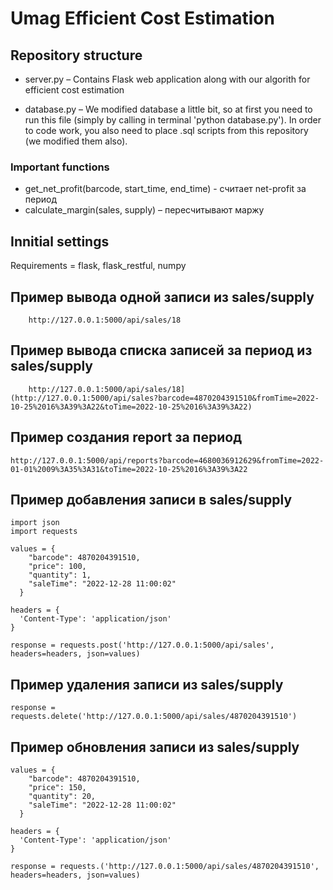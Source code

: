 # Umag Efficient Cost Estimation

## Repository structure

* server.py – Contains Flask web application along with our algorith for efficient cost estimation

* database.py – We modified database a little bit, so at first you need to run this file (simply by calling in terminal 'python database.py'). In order to code work, you also need to place .sql scripts from this repository (we modified them also).

### Important functions
* get_net_profit(barcode, start_time, end_time) - считает net-profit за период
* calculate_margin(sales, supply) – пересчитывают маржу

## Innitial settings

Requirements = flask, flask_restful, numpy

## Пример вывода одной записи из sales/supply
```
    http://127.0.0.1:5000/api/sales/18
```

## Пример вывода списка записей за период из sales/supply
```
    http://127.0.0.1:5000/api/sales/18](http://127.0.0.1:5000/api/sales?barcode=4870204391510&fromTime=2022-10-25%2016%3A39%3A22&toTime=2022-10-25%2016%3A39%3A22)
```

## Пример создания report за период
```
http://127.0.0.1:5000/api/reports?barcode=4680036912629&fromTime=2022-01-01%2009%3A35%3A31&toTime=2022-10-25%2016%3A39%3A22
```

## Пример добавления записи в sales/supply
```
import json 
import requests

values = {
    "barcode": 4870204391510,
    "price": 100,
    "quantity": 1,
    "saleTime": "2022-12-28 11:00:02"
  }

headers = {
  'Content-Type': 'application/json'
}

response = requests.post('http://127.0.0.1:5000/api/sales', headers=headers, json=values)
```

## Пример удаления записи из sales/supply
```
response = requests.delete('http://127.0.0.1:5000/api/sales/4870204391510')
```

## Пример обновления записи из sales/supply
```
values = {
    "barcode": 4870204391510,
    "price": 150,
    "quantity": 20,
    "saleTime": "2022-12-28 11:00:02"
  }

headers = {
  'Content-Type': 'application/json'
}

response = requests.('http://127.0.0.1:5000/api/sales/4870204391510', headers=headers, json=values)
```
